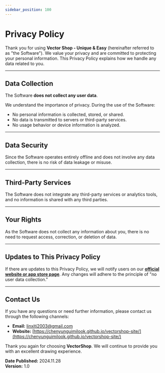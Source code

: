 ```yaml
---
sidebar_position: 100
---
```


# Privacy Policy

Thank you for using **Vector Shop - Unique & Easy** (hereinafter referred to as "the Software"). We value your privacy and are committed to protecting your personal information. This Privacy Policy explains how we handle any data related to you.

---

## Data Collection

The Software **does not collect any user data**.

We understand the importance of privacy. During the use of the Software:

- No personal information is collected, stored, or shared.
- No data is transmitted to servers or third-party services.
- No usage behavior or device information is analyzed.

---

## Data Security

Since the Software operates entirely offline and does not involve any data collection, there is no risk of data leakage or misuse.

---

## Third-Party Services

The Software does not integrate any third-party services or analytics tools, and no information is shared with any third parties.

---

## Your Rights

As the Software does not collect any information about you, there is no need to request access, correction, or deletion of data.

---

## Updates to This Privacy Policy

If there are updates to this Privacy Policy, we will notify users on our **[official website or app store page](https://chenyunguimilook.github.io/vectorshop-site/)**. Any changes will adhere to the principle of "no user data collection."

---

## Contact Us

If you have any questions or need further information, please contact us through the following channels:

- **Email:** linxitj2003@gmail.com  
- **Website:** [https://chenyunguimilook.github.io/vectorshop-site/](https://chenyunguimilook.github.io/vectorshop-site/)

Thank you again for choosing **VectorShop**. We will continue to provide you with an excellent drawing experience.

**Date Published:** 2024.11.28  
**Version:** 1.0